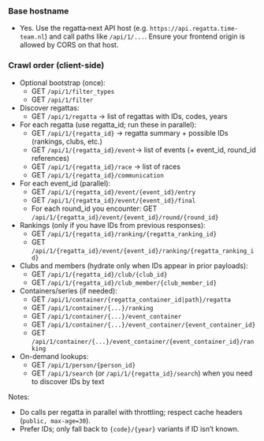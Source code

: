### Base hostname
- Yes. Use the regatta‑next API host (e.g. `https://api.regatta.time-team.nl`) and call paths like `/api/1/...`. Ensure your frontend origin is allowed by CORS on that host.

### Crawl order (client-side)
- Optional bootstrap (once):
  - GET `/api/1/filter_types`
  - GET `/api/1/filter`
- Discover regattas:
  - GET `/api/1/regatta` → list of regattas with IDs, codes, years
- For each regatta (use regatta_id; run these in parallel):
  - GET `/api/1/{regatta_id}`      → regatta summary + possible IDs (rankings, clubs, etc.)
  - GET `/api/1/{regatta_id}/event`→ list of events (+ event_id, round_id references)
  - GET `/api/1/{regatta_id}/race` → list of races
  - GET `/api/1/{regatta_id}/communication`
- For each event_id (parallel):
  - GET `/api/1/{regatta_id}/event/{event_id}/entry`
  - GET `/api/1/{regatta_id}/event/{event_id}/final`
  - For each round_id you encounter: GET `/api/1/{regatta_id}/event/{event_id}/round/{round_id}`
- Rankings (only if you have IDs from previous responses):
  - GET `/api/1/{regatta_id}/ranking/{regatta_ranking_id}`
  - GET `/api/1/{regatta_id}/event/{event_id}/ranking/{regatta_ranking_id}`
- Clubs and members (hydrate only when IDs appear in prior payloads):
  - GET `/api/1/{regatta_id}/club/{club_id}`
  - GET `/api/1/{regatta_id}/club_member/{club_member_id}`
- Containers/series (if needed):
  - GET `/api/1/container/{regatta_container_id|path}/regatta`
  - GET `/api/1/container/{...}/ranking`
  - GET `/api/1/container/{...}/event_container`
  - GET `/api/1/container/{...}/event_container/{event_container_id}`
  - GET `/api/1/container/{...}/event_container/{event_container_id}/ranking`
- On-demand lookups:
  - GET `/api/1/person/{person_id}`
  - GET `/api/1/search` (or `/api/1/{regatta_id}/search`) when you need to discover IDs by text

Notes:
- Do calls per regatta in parallel with throttling; respect cache headers (`public, max-age=30`).
- Prefer IDs; only fall back to `{code}/{year}` variants if ID isn’t known.